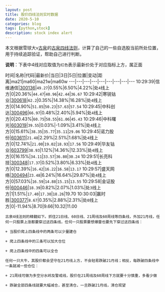 ```yaml
---
layout: post
title: 股价四线法则实时数据
date: 2020-5-10
categories: blog
tags: [python,stock]
description: stock index alert
---
```



本文根据雪球大v[古泉](https://xueqiu.com/u/7148646888)的[古泉四线法则](https://xueqiu.com/7148646888/130498192)，计算了自己的一些自选股当前所处位置，用于持续追踪验证，帮助自己进行判断。

**说明**：下表中4线对应取值为`红色`表示最新价处于对应指标上方，属正面

时间|名称|代码|最新价|当日|3日|5日|位置|变动|距离|ma21|ma60|ma21w|ma60w
---|---|---|---|---|---|---|---|---
10:29:39|信维通信|[300136](https://xueqiu.com/S/SZ300136)|`49.27`|0.55%|6.50%|4.22%|处`4`线上方|0|20.36%|`44.47`|`40.96`|`42.44`|`36.67`
10:29:42|寒锐钴业|[300618](https://xueqiu.com/S/SZ300618)|`62.2`|0.35%|14.38%|16.28%|处`4`线上方|0|14.90%|`51.85`|`50.23`|`57.63`|`57.54`
10:29:45|中科创达|[300496](https://xueqiu.com/S/SZ300496)|`66.97`|0.48%|2.40%|5.94%|处`4`线上方|0|20.43%|`60.75`|`58.55`|`61.06`|`45.43`
10:29:46|中科曙光|[603019](https://xueqiu.com/S/SH603019)|`39.55`|0.03%|-1.09%|3.41%|处`4`线上方|0|15.61%|`38.35`|`35.77`|`35.11`|`29.06`
10:29:45|诺力股份|[603611](https://xueqiu.com/S/SH603611)|`21.48`|2.29%|2.51%|1.68%|处`4`线上方|0|12.74%|`21.00`|`19.02`|`18.93`|`17.56`
10:29:49|华友钴业|[603799](https://xueqiu.com/S/SH603799)|`38.93`|1.12%|14.36%|12.33%|处`4`线上方|0|16.15%|`34.11`|`33.57`|`36.80`|`30.24`
10:29:51|长亮科技|[300348](https://xueqiu.com/S/SZ300348)|`17.37`|0.52%|3.80%|6.33%|处`4`线上方|0|12.39%|`16.42`|`16.22`|`16.58`|`13.17`
10:29:57|盛天网络|[300494](https://xueqiu.com/S/SZ300494)|`23.48`|6.24%|16.64%|29.87%|处`4`线上方|0|57.03%|`16.59`|`14.88`|`15.15`|`13.55`
10:29:58|金证股份|[600446](https://xueqiu.com/S/SH600446)|`18.39`|0.82%|2.07%|1.03%|处`3`线上方|1|1.51%|`17.40`|`17.30`|`18.26`|19.70
10:30:03|赢时胜|[300377](https://xueqiu.com/S/SZ300377)|`8.67`|0.35%|2.88%|2.31%|处`0`线上方|0|-11.94%|8.70|9.66|10.32|11.00

```
古泉4线法则的精髓如下。抓住21日线、60日线、21周线及60周线等四条线，外加21月线，任何一只股票上涨都要穿过这四条线，任何一只股票要想爆雷也要先下穿过这四条线：

+ 当股价爬上四条线中的两条可以少量建仓

+ 爬上四条线中的三条可以加大仓位

+ 爬上四条线中的四条可以全仓

任何一只大牛，其股价都会坚守在21月线上方，不会轻易跌破21月线；相反，每跌破四条线中一条就减一些仓位：

+ 21周线可做为多空分水岭及警戒线，股价在21周线及60周线下方就要十分慎重，多看少做

+ 跌破全部四条线就要大幅减仓，甚至清仓，一旦跌破21月线，清仓观望
```